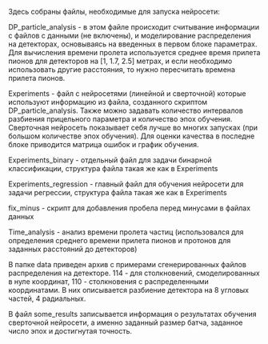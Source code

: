 Здесь собраны файлы, необходимые для запуска нейросети:

DP_particle_analysis -  в этом файле происходит считывание информации с файлов с данными (не включены), и моделирование распределения на детекторах, основываясь на введенных в первом блоке параметрах.
Для вычисления времени пролета используется среднее время прилета пионов для детекторов на [1, 1.7, 2.5] метрах, и если необходимо использовать другие расстояния, то нужно пересчитать времена прилета пионов.

Experiments -   файл с нейросетями (линейной и сверточной) которые используют информацию из файла, созданного скриптом DP_particle_analysis. Также можно задавать количество интервалов разбиения прицельного параметра и количество эпох обучения. Сверточная  нейросеть показывает себя лучше во многих запусках (при большом количестве эпох обучения). Для оценки качества в последне блоке приводится матрица ошибок и график обучения.

Experiments_binary -   отдельный файл для задачи бинарной классификации, структура файла такая же как в Experiments

Experiments_regression -   главный файл для обучения нейросети для задачи регрессии, структура файла такая же как в Experiments

fix_minus - скрипт для добавления пробела перед минусами в файлах данных

Time_analysis - анализ времени пролета частиц (использовался для определения среднего времени прилета пионов и протонов для заданных расстояний до детекторов)

В папке data приведен архив с примерами сгенерированных файлов распределения на детекторе. 114 - для столкновений, смоделированных в нуле координат, 110 - столкновения с распределенными координатами.  В них описывается разбиение детектора на 8 угловых частей, 4 радиальных.

В файл some_results записывается информация о результатах обучения сверточной нейросети, а именно заданный размер батча, заданное число эпох и достигнутая точность. 
